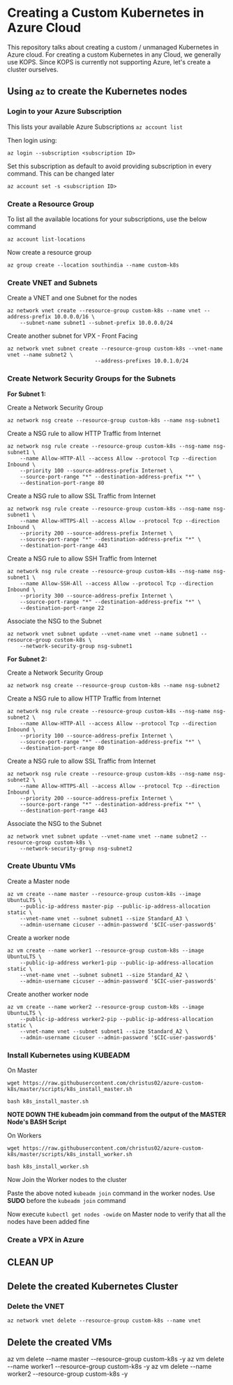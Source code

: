 # Creating a Custom Kubernetes in Azure Cloud

This repository talks about creating a custom / unmanaged Kubernetes in Azure cloud.
For creating a custom Kubernetes in any Cloud, we generally use KOPS. Since KOPS is currently not supporting Azure,
let's create a cluster ourselves.

## Using `az` to create the Kubernetes nodes

### Login to your Azure Subscription

This lists your available Azure Subscriptions
`az account list`

Then login using:

`az login --subscription <subscription ID>`

Set this subscription as default to avoid providing subscription in every command. This can be changed later

`az account set -s <subscription ID>`

### Create a Resource Group

To list all the available locations for your subscriptions, use the below command

`az account list-locations`

Now create a resource group

`az group create --location southindia --name custom-k8s`

### Create VNET and Subnets

Create a VNET and one Subnet for the nodes
```
az network vnet create --resource-group custom-k8s --name vnet --address-prefix 10.0.0.0/16 \
    --subnet-name subnet1 --subnet-prefix 10.0.0.0/24
```

Create another subnet for VPX - Front Facing

```
az network vnet subnet create --resource-group custom-k8s --vnet-name vnet --name subnet2 \
                            --address-prefixes 10.0.1.0/24
```

### Create Network Security Groups for the Subnets

**For Subnet 1:**

Create a Network Security Group

`az network nsg create --resource-group custom-k8s --name nsg-subnet1`

Create a NSG rule to allow HTTP Traffic from Internet

```
az network nsg rule create --resource-group custom-k8s --nsg-name nsg-subnet1 \
    --name Allow-HTTP-All --access Allow --protocol Tcp --direction Inbound \
    --priority 100 --source-address-prefix Internet \
    --source-port-range "*" --destination-address-prefix "*" \
    --destination-port-range 80
```

Create a NSG rule to allow SSL Traffic from Internet

```
az network nsg rule create --resource-group custom-k8s --nsg-name nsg-subnet1 \
    --name Allow-HTTPS-All --access Allow --protocol Tcp --direction Inbound \
    --priority 200 --source-address-prefix Internet \
    --source-port-range "*" --destination-address-prefix "*" \
    --destination-port-range 443
```

Create a NSG rule to allow SSH Traffic from Internet

```
az network nsg rule create --resource-group custom-k8s --nsg-name nsg-subnet1 \
    --name Allow-SSH-All --access Allow --protocol Tcp --direction Inbound \
    --priority 300 --source-address-prefix Internet \
    --source-port-range "*" --destination-address-prefix "*" \
    --destination-port-range 22
```

Associate the NSG to the Subnet

```
az network vnet subnet update --vnet-name vnet --name subnet1 --resource-group custom-k8s \
    --network-security-group nsg-subnet1
```

**For Subnet 2:**

Create a Network Security Group

`az network nsg create --resource-group custom-k8s --name nsg-subnet2`

Create a NSG rule to allow HTTP Traffic from Internet

```
az network nsg rule create --resource-group custom-k8s --nsg-name nsg-subnet2 \
    --name Allow-HTTP-All --access Allow --protocol Tcp --direction Inbound \
    --priority 100 --source-address-prefix Internet \
    --source-port-range "*" --destination-address-prefix "*" \
    --destination-port-range 80
```

Create a NSG rule to allow SSL Traffic from Internet

```
az network nsg rule create --resource-group custom-k8s --nsg-name nsg-subnet2 \
    --name Allow-HTTPS-All --access Allow --protocol Tcp --direction Inbound \
    --priority 200 --source-address-prefix Internet \
    --source-port-range "*" --destination-address-prefix "*" \
    --destination-port-range 443
```

Associate the NSG to the Subnet

```
az network vnet subnet update --vnet-name vnet --name subnet2 --resource-group custom-k8s \
    --network-security-group nsg-subnet2
```

### Create Ubuntu VMs

Create a Master node

```
az vm create --name master --resource-group custom-k8s --image UbuntuLTS \
    --public-ip-address master-pip --public-ip-address-allocation static \
    --vnet-name vnet --subnet subnet1 --size Standard_A3 \
    --admin-username cicuser --admin-password '$CIC-user-password$'
```

Create a worker node 

```
az vm create --name worker1 --resource-group custom-k8s --image UbuntuLTS \
    --public-ip-address worker1-pip --public-ip-address-allocation static \
    --vnet-name vnet --subnet subnet1 --size Standard_A2 \
    --admin-username cicuser --admin-password '$CIC-user-password$'
```

Create another worker node 

```
az vm create --name worker2 --resource-group custom-k8s --image UbuntuLTS \
    --public-ip-address worker2-pip --public-ip-address-allocation static \
    --vnet-name vnet --subnet subnet1 --size Standard_A2 \
    --admin-username cicuser --admin-password '$CIC-user-password$'
```

### Install Kubernetes using KUBEADM

On Master

```
wget https://raw.githubusercontent.com/christus02/azure-custom-k8s/master/scripts/k8s_install_master.sh
```

```
bash k8s_install_master.sh
```

**NOTE DOWN THE kubeadm join command from the output of the MASTER Node's BASH Script**

On Workers

```
wget https://raw.githubusercontent.com/christus02/azure-custom-k8s/master/scripts/k8s_install_worker.sh
```

```
bash k8s_install_worker.sh
```

Now Join the Worker nodes to the cluster

Paste the above noted `kubeadm join` command in the worker nodes. Use **SUDO** before the `kubeadm join` command

Now execute `kubectl get nodes -owide` on Master node to verify that all the nodes have been added fine


### Create a VPX in Azure


## CLEAN UP

## Delete the created Kubernetes Cluster

### Delete the VNET

`az network vnet delete --resource-group custom-k8s --name vnet`

## Delete the created VMs

az vm delete --name master --resource-group custom-k8s -y
az vm delete --name worker1 --resource-group custom-k8s -y
az vm delete --name worker2 --resource-group custom-k8s -y


